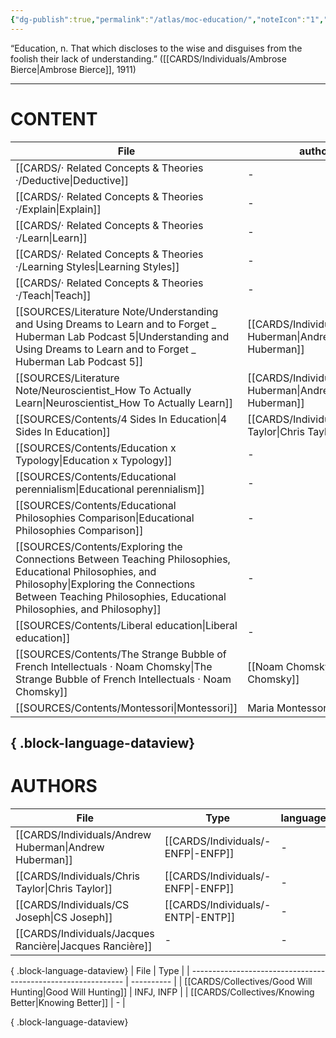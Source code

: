 ```yaml
---
{"dg-publish":true,"permalink":"/atlas/moc-education/","noteIcon":"1","created":"2023-04-23T19:56:01.896+02:00","updated":"2023-05-28T22:42:19.213+02:00"}
---
```




<div class="transclusion internal-embed is-loaded"><div class="markdown-embed">



“Education, n. That which discloses to the wise and disguises from the foolish their lack of understanding.”  ([[CARDS/Individuals/Ambrose Bierce\|Ambrose Bierce]], 1911) 

</div></div>


---
# CONTENT
| File                                                                                                                                                                                                                         | author                                                    |
| ---------------------------------------------------------------------------------------------------------------------------------------------------------------------------------------------------------------------------- | --------------------------------------------------------- |
| [[CARDS/· Related Concepts & Theories ·/Deductive\|Deductive]]                                                                                                                                                            | \-                                                        |
| [[CARDS/· Related Concepts & Theories ·/Explain\|Explain]]                                                                                                                                                                | \-                                                        |
| [[CARDS/· Related Concepts & Theories ·/Learn\|Learn]]                                                                                                                                                                    | \-                                                        |
| [[CARDS/· Related Concepts & Theories ·/Learning Styles\|Learning Styles]]                                                                                                                                                | \-                                                        |
| [[CARDS/· Related Concepts & Theories ·/Teach\|Teach]]                                                                                                                                                                    | \-                                                        |
| [[SOURCES/Literature Note/Understanding and Using Dreams to Learn and to Forget _ Huberman Lab Podcast 5\|Understanding and Using Dreams to Learn and to Forget _ Huberman Lab Podcast 5]]                                | [[CARDS/Individuals/Andrew Huberman\|Andrew Huberman]] |
| [[SOURCES/Literature Note/Neuroscientist_How To Actually Learn\|Neuroscientist_How To Actually Learn]]                                                                                                                    | [[CARDS/Individuals/Andrew Huberman\|Andrew Huberman]] |
| [[SOURCES/Contents/4 Sides In Education\|4 Sides In Education]]                                                                                                                                                           | [[CARDS/Individuals/Chris Taylor\|Chris Taylor]]       |
| [[SOURCES/Contents/Education x Typology\|Education x Typology]]                                                                                                                                                           | \-                                                        |
| [[SOURCES/Contents/Educational perennialism\|Educational perennialism]]                                                                                                                                                   | \-                                                        |
| [[SOURCES/Contents/Educational Philosophies Comparison\|Educational Philosophies Comparison]]                                                                                                                             | \-                                                        |
| [[SOURCES/Contents/Exploring the Connections Between Teaching Philosophies, Educational Philosophies, and Philosophy\|Exploring the Connections Between Teaching Philosophies, Educational Philosophies, and Philosophy]] | \-                                                        |
| [[SOURCES/Contents/Liberal education\|Liberal education]]                                                                                                                                                                 | \-                                                        |
| [[SOURCES/Contents/The Strange Bubble of French Intellectuals · Noam Chomsky\|The Strange Bubble of French Intellectuals · Noam Chomsky]]                                                                                 | [[Noam Chomsky\|Noam Chomsky]]                            |
| [[SOURCES/Contents/Montessori\|Montessori]]                                                                                                                                                                               | Maria Montessori                                          |

{ .block-language-dataview}
---
# AUTHORS
| File                                                        | Type                                  | language |
| ----------------------------------------------------------- | ------------------------------------- | -------- |
| [[CARDS/Individuals/Andrew Huberman\|Andrew Huberman]]   | [[CARDS/Individuals/-ENFP\|-ENFP]] | \-       |
| [[CARDS/Individuals/Chris Taylor\|Chris Taylor]]         | [[CARDS/Individuals/-ENFP\|-ENFP]] | \-       |
| [[CARDS/Individuals/CS Joseph\|CS Joseph]]               | [[CARDS/Individuals/-ENTP\|-ENTP]] | \-       |
| [[CARDS/Individuals/Jacques Rancière\|Jacques Rancière]] | \-                                    | \-       |

{ .block-language-dataview}
| File                                                          | Type       |
| ------------------------------------------------------------- | ---------- |
| [[CARDS/Collectives/Good Will Hunting\|Good Will Hunting]] | INFJ, INFP |
| [[CARDS/Collectives/Knowing Better\|Knowing Better]]       | \-         |

{ .block-language-dataview}

[^1]: (see [[SOURCES/Contents/The Unabridged Devil's Dictionary by Ambrose Bierce#^qxbq3\|The Unabridged Devil's Dictionary by Ambrose Bierce#^qxbq3]])
